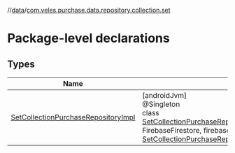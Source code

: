 //[data](../../index.md)/[com.veles.purchase.data.repository.collection.set](index.md)

# Package-level declarations

## Types

| Name | Summary |
|---|---|
| [SetCollectionPurchaseRepositoryImpl](-set-collection-purchase-repository-impl/index.md) | [androidJvm]<br>@Singleton<br>class [SetCollectionPurchaseRepositoryImpl](-set-collection-purchase-repository-impl/index.md)@Injectconstructor(firebaseFirestore: FirebaseFirestore, firebaseAuth: FirebaseAuth) : [SetCollectionPurchaseRepository](../../../domain/domain/com.veles.purchase.domain.repository.collection/-set-collection-purchase-repository/index.md) |
